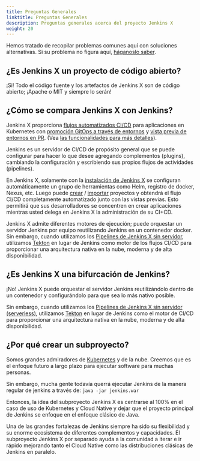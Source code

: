 ```yaml
---
title: Preguntas Generales
linktitle: Preguntas Generales
description: Preguntas generales acerca del proyecto Jenkins X
weight: 20
---
```


Hemos tratado de recopilar problemas comunes aquí con soluciones alternativas. Si su problema no figura aquí, [háganoslo saber](https://github.com/jenkins-x/jx/issues/new).

## ¿Es Jenkins X un proyecto de código abierto?

¡Si! Todo el código fuente y los artefactos de Jenkins X son de código abierto; ¡Apache o MIT y siempre lo serán!

## ¿Cómo se compara Jenkins X con Jenkins?

Jenkins X proporciona [flujos automatizados CI/CD](/es/docs/concepts/features/#pipelines-automatizados) para aplicaciones en Kubernetes con [promoción GitOps a través de entornos](/es/docs/concepts/features/#promoción) y [vista previa de entornos en PR](/es/docs/concepts/features/#entornos-de-vista-previa). (Vea [las funcionalidades para más detalles](/es/docs/concepts/features/)).

Jenkins es un servidor de CI/CD de propósito general que se puede configurar para hacer lo que desee agregando complementos (plugins), cambiando la configuración y escribiendo sus propios flujos de actividades (pipelines).

En Jenkins X, solamente con la [instalación de Jenkins X](/es/docs/getting-started/) se configuran automáticamente un grupo de herramientas como Helm, registro de docker, Nexus, etc. Luego puede [crear](/docs/using-jx/common-tasks/create-spring/) / [importar](/docs/using-jx/common-tasks/import/) proyectos y obtendrá el flujo CI/CD completamente automatizado junto con las vistas previas. Esto permitirá que sus desarrolladores se concentren en crear aplicaciones mientras usted delega en Jenkins X la administración de su CI+CD.

Jenkins X admite diferentes motores de ejecución; puede orquestar un servidor Jenkins por equipo reutilizando Jenkins en un contenedor docker. Sin embargo, cuando utilizamos los [Pipelines de Jenkins X sin servidor](/es/docs/concepts/jenkins-x-pipelines/), utilizamos [Tekton](https://tekton.dev/) en lugar de Jenkins como motor de los flujos CI/CD para proporcionar una arquitectura nativa en la nube, moderna y de alta disponibilidad.

## ¿Es Jenkins X una bifurcación de Jenkins?

¡No! Jenkins X puede orquestar el servidor Jenkins reutilizándolo dentro de un contenedor y configurándolo para que sea lo más nativo posible.

Sin embargo, cuando utilizamos los [Pipelines de Jenkins X sin servidor (serverless)](/es/docs/concepts/jenkins-x-pipelines/), utilizamos [Tekton](https://tekton.dev/) en lugar de Jenkins como el motor de CI/CD para proporcionar una arquitectura nativa en la nube, moderna y de alta disponibilidad.

## ¿Por qué crear un subproyecto?

Somos grandes admiradores de [Kubernetes](https://kubernetes.io/) y de la nube. Creemos que es el enfoque futuro a largo plazo para ejecutar software para muchas personas.

Sin embargo, mucha gente todavía querrá ejecutar Jenkins de la manera regular de jenkins a través de: `java -jar jenkins.war`

Entonces, la idea del subproyecto Jenkins X es centrarse al 100% en el caso de uso de Kubernetes y Cloud Native y dejar que el proyecto principal de Jenkins se enfoque en el enfoque clásico de Java.

Una de las grandes fortalezas de Jenkins siempre ha sido su flexibilidad y su enorme ecosistema de diferentes
complementos y capacidades. El subproyecto Jenkins X por separado ayuda a la comunidad a iterar e ir rápido
mejorando tanto el Cloud Native como las distribuciones clásicas de Jenkins en paralelo.